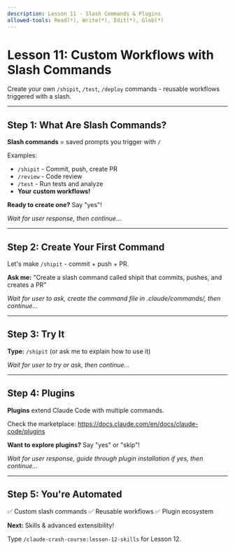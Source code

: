```yaml
---
description: Lesson 11 - Slash Commands & Plugins
allowed-tools: Read(*), Write(*), Edit(*), Glob(*)
---
```


# Lesson 11: Custom Workflows with Slash Commands

Create your own `/shipit`, `/test`, `/deploy` commands - reusable workflows triggered with a slash.

---

## Step 1: What Are Slash Commands?

**Slash commands** = saved prompts you trigger with `/`

Examples:
- `/shipit` - Commit, push, create PR
- `/review` - Code review
- `/test` - Run tests and analyze
- **Your custom workflows!**

**Ready to create one?** Say "yes"!

*Wait for user response, then continue...*

---

## Step 2: Create Your First Command

Let's make `/shipit` - commit + push + PR.

**Ask me:** "Create a slash command called shipit that commits, pushes, and creates a PR"

*Wait for user to ask, create the command file in .claude/commands/, then continue...*

---

## Step 3: Try It

**Type:** `/shipit` (or ask me to explain how to use it)

*Wait for user to try or ask, then continue...*

---

## Step 4: Plugins

**Plugins** extend Claude Code with multiple commands.

Check the marketplace: https://docs.claude.com/en/docs/claude-code/plugins

**Want to explore plugins?** Say "yes" or "skip"!

*Wait for user response, guide through plugin installation if yes, then continue...*

---

## Step 5: You're Automated

✅ Custom slash commands
✅ Reusable workflows
✅ Plugin ecosystem

**Next:** Skills & advanced extensibility!

Type `/claude-crash-course:lesson-12-skills` for Lesson 12.
